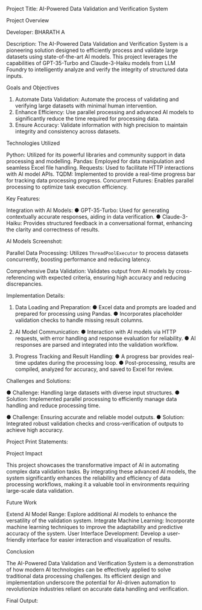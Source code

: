 Project Title: AI-Powered Data Validation and Verification System

Project Overview

Developer: BHARATH A 

Description: The AI-Powered Data Validation and Verification System is a pioneering solution designed to efficiently process and validate large datasets using state-of-the-art AI models. This project leverages the capabilities of GPT-35-Turbo and Claude-3-Haiku models from LLM Foundry to intelligently analyze and verify the integrity of structured data inputs.

Goals and Objectives

1.	Automate Data Validation: Automate the process of validating and verifying large datasets with minimal human intervention.
2.	Enhance Efficiency: Use parallel processing and advanced AI models to significantly reduce the time required for processing data.
3.	Ensure Accuracy: Validate information with high precision to maintain integrity and consistency across datasets.

Technologies Utilized

Python: Utilized for its powerful libraries and community support in data processing and modelling.
Pandas: Employed for data manipulation and seamless Excel file handling.
Requests: Used to facilitate HTTP interactions with AI model APIs.
TQDM: Implemented to provide a real-time progress bar for tracking data processing progress.
Concurrent Futures: Enables parallel processing to optimize task execution efficiency.

 Key Features:

Integration with AI Models:
●	GPT-35-Turbo: Used for generating contextually accurate responses, aiding in data verification.
●	Claude-3-Haiku: Provides structured feedback in a conversational format, enhancing the clarity and correctness of results.

AI Models Screenshot:
 

Parallel Data Processing:
Utilizes `ThreadPoolExecutor` to process datasets concurrently, boosting performance and reducing latency.

Comprehensive Data Validation:
Validates output from AI models by cross-referencing with expected criteria, ensuring high accuracy and reducing discrepancies.





 Implementation Details:

1. Data Loading and Preparation:
●	Excel data and prompts are loaded and prepared for processing using Pandas.
●	Incorporates placeholder validation checks to handle missing result columns.

2. AI Model Communication:
●	Interaction with AI models via HTTP requests, with error handling and response evaluation for reliability.
●	AI responses are parsed and integrated into the validation workflow.



3. Progress Tracking and Result Handling:
●	A progress bar provides real-time updates during the processing loop.
●	Post-processing, results are compiled, analyzed for accuracy, and saved to Excel for review.

 Challenges and Solutions:

●	Challenge: Handling large datasets with diverse input structures.
●	Solution: Implemented parallel processing to efficiently manage data handling and reduce processing time.
  
●	Challenge: Ensuring accurate and reliable model outputs.
●	Solution: Integrated robust validation checks and cross-verification of outputs to achieve high accuracy.

Project Print Statements:

 

Project Impact

This project showcases the transformative impact of AI in automating complex data validation tasks. By integrating these advanced AI models, the system significantly enhances the reliability and efficiency of data processing workflows, making it a valuable tool in environments requiring large-scale data validation.

 Future Work

Extend AI Model Range: Explore additional AI models to enhance the versatility of the validation system.
Integrate Machine Learning: Incorporate machine learning techniques to improve the adaptability and predictive accuracy of the system.
User Interface Development: Develop a user-friendly interface for easier interaction and visualization of results.



 Conclusion

The AI-Powered Data Validation and Verification System is a demonstration of how modern AI technologies can be effectively applied to solve traditional data processing challenges. Its efficient design and implementation underscore the potential for AI-driven automation to revolutionize industries reliant on accurate data handling and verification.

Final Output:
 

 
